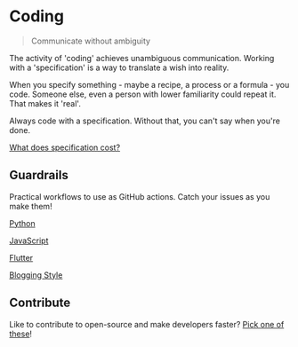 # Coding

> Communicate without ambiguity

The activity of 'coding' achieves unambiguous communication. Working with a 'specification' is a way to translate a wish into reality.

When you specify something - maybe a recipe, a process or a formula - you code.
Someone else, even a person with lower familiarity could repeat it. That makes it 'real'.

Always code with a specification. Without that, you can't say when you're done.

[What does specification cost?](https://sudeeprp.github.io/default-coding/form-fit-function)

## Guardrails

Practical workflows to use as GitHub actions.
Catch your issues as you make them!

[Python](https://github.com/clean-code-craft-tcq-4/typewise-alert-py/tree/main/.github/workflows)

[JavaScript](https://github.com/clean-code-craft-tcq-4/typewise-alert-js/tree/main/.github/workflows)

[Flutter](https://github.com/sudeeprp/GitaPower/tree/master/.github/workflows)

[Blogging Style](https://github.com/sudeeprp/rapa-home/blob/main/.github/workflows/lint.yml)

## Contribute

Like to contribute to open-source and make developers faster? [Pick one of these](contribute.md)!

